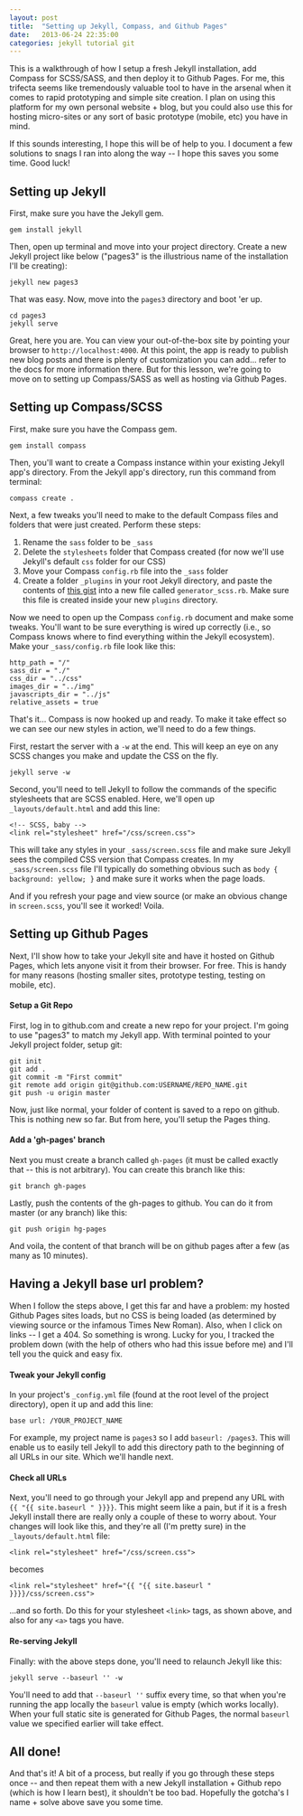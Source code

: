 ```yaml
---
layout: post
title:  "Setting up Jekyll, Compass, and Github Pages"
date:   2013-06-24 22:35:00
categories: jekyll tutorial git
---
```


This is a walkthrough of how I setup a fresh Jekyll installation, add Compass for SCSS/SASS, and then deploy it to Github Pages. For me, this trifecta seems like tremendously valuable tool to have in the arsenal when it comes to rapid prototyping and simple site creation. I plan on using this platform for my own personal website + blog, but you could also use this for hosting micro-sites or any sort of basic prototype (mobile, etc) you have in mind.

If this sounds interesting, I hope this will be of help to you. I document a few solutions to snags I ran into along the way -- I hope this saves you some time. Good luck!

## Setting up Jekyll

First, make sure you have the Jekyll gem.

    gem install jekyll

Then, open up terminal and move into your project directory. Create a new Jekyll project like below ("pages3" is the illustrious name of the installation I'll be creating):

    jekyll new pages3

That was easy. Now, move into the `pages3` directory and boot 'er up.

    cd pages3
    jekyll serve

Great, here you are. You can view your out-of-the-box site by pointing your browser to `http://localhost:4000`. At this point, the app is ready to publish new blog posts and there is plenty of customization you can add... refer to the docs for more information there. But for this lesson, we're going to move on to setting up Compass/SASS as well as hosting via Github Pages.

## Setting up Compass/SCSS

First, make sure you have the Compass gem.

    gem install compass

Then, you'll want to create a Compass instance within your existing Jekyll app's directory. From the Jekyll app's directory, run this command from terminal:

    compass create .

Next, a few tweaks you'll need to make to the default Compass files and folders that were just created. Perform these steps:

1. Rename the `sass` folder to be `_sass`
2. Delete the `stylesheets` folder that Compass created (for now we'll use Jekyll's default `css` folder for our CSS)
3. Move your Compass `config.rb` file into the `_sass` folder
4. Create a folder `_plugins` in your root Jekyll directory, and paste the contents of [this gist](https://gist.github.com/davidpots/5853188) into a new file called `generator_scss.rb`. Make sure this file is created inside your new `plugins` directory.

Now we need to open up the Compass `config.rb` document and make some tweaks. You'll want to be sure everything is wired up correctly (i.e., so Compass knows where to find everything within the Jekyll ecosystem). Make your `_sass/config.rb` file look like this:
  
    http_path = "/"
    sass_dir = "./"
    css_dir = "../css"
    images_dir = "../img"
    javascripts_dir = "../js"
    relative_assets = true
  
That's it... Compass is now hooked up and ready. To make it take effect so we can see our new styles in action, we'll need to do a few things.

First, restart the server with a `-w` at the end. This will keep an eye on any SCSS changes you make and update the CSS on the fly.

    jekyll serve -w

Second, you'll need to tell Jekyll to follow the commands of the specific stylesheets that are SCSS enabled. Here, we'll open up `_layouts/default.html` and add this line:

    <!-- SCSS, baby -->
    <link rel="stylesheet" href="/css/screen.css">

This will take any styles in your `_sass/screen.scss` file and make sure Jekyll sees the compiled CSS version that Compass creates. In my `_sass/screen.scss` file I'll typically do something obvious such as `body { background: yellow; }` and make sure it works when the page loads.

And if you refresh your page and view source (or make an obvious change in `screen.scss`, you'll see it worked! Voila.

## Setting up Github Pages

Next, I'll show how to take your Jekyll site and have it hosted on Github Pages, which lets anyone visit it from their browser. For free. This is handy for many reasons (hosting smaller sites, prototype testing, testing on mobile, etc).

#### Setup a Git Repo

First, log in to github.com and create a new repo for your project. I'm going to use "pages3" to match my Jekyll app. With terminal pointed to your Jekyll project folder, setup git:
  
    git init
    git add .
    git commit -m "First commit"
    git remote add origin git@github.com:USERNAME/REPO_NAME.git
    git push -u origin master

Now, just like normal, your folder of content is saved to a repo on github. This is nothing new so far. But from here, you'll setup the Pages thing.

#### Add a 'gh-pages' branch

Next you must create a branch called `gh-pages` (it must be called exactly that -- this is not arbitrary). You can create this branch like this:

    git branch gh-pages

Lastly, push the contents of the gh-pages to github. You can do it from master (or any branch) like this:

    git push origin hg-pages

And voila, the content of that branch will be on github pages after a few (as many as 10 minutes).

## Having a Jekyll base url problem?

When I follow the steps above, I get this far and have a problem: my hosted Github Pages sites loads, but no CSS is being loaded (as determined by viewing source or the infamous Times New Roman). Also, when I click on links -- I get a 404. So something is wrong. Lucky for you, I tracked the problem down (with the help of others who had this issue before me) and I'll tell you the quick and easy fix.

#### Tweak your Jekyll config

In your project's `_config.yml` file (found at the root level of the project directory), open it up and add this line:

    base url: /YOUR_PROJECT_NAME

For example, my project name is `pages3` so I add `baseurl: /pages3`. This will enable us to easily tell Jekyll to add this directory path to the beginning of all URLs in our site. Which we'll handle next.

#### Check all URLs

Next, you'll need to go through your Jekyll app and prepend any URL with `{{ "{{ site.baseurl " }}}}`. This might seem like a pain, but if it is a fresh Jekyll install there are really only a couple of these to worry about. Your changes will look like this, and they're all (I'm pretty sure) in the `_layouts/default.html` file:

    <link rel="stylesheet" href="/css/screen.css">

becomes

    <link rel="stylesheet" href="{{ "{{ site.baseurl " }}}}/css/screen.css">

...and so forth. Do this for your stylesheet `<link>` tags, as shown above, and also for any `<a>` tags you have.

#### Re-serving Jekyll

Finally: with the above steps done, you'll need to relaunch Jekyll like this:

    jekyll serve --baseurl '' -w

You'll need to add that `--baseurl ''` suffix every time, so that when you're running the app locally the `baseurl` value is empty (which works locally). When your full static site is generated for Github Pages, the normal `baseurl` value we specified earlier will take effect.

## All done!

And that's it! A bit of a process, but really if you go through these steps once -- and then repeat them with a new Jekyll installation + Github repo (which is how I learn best), it shouldn't be too bad. Hopefully the gotcha's I name + solve above save you some time.